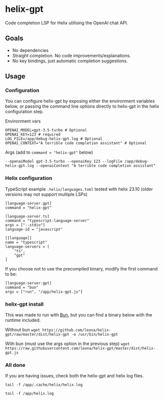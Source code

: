 # helix-gpt

Code completion LSP for Helix utilising the OpenAI chat API.

## Goals
- No dependencies
- Straight completion. No code improvements/explanations.
- No key bindings, just automatic completion suggestions.

## Usage

### Configuration
You can configure helix-gpt by exposing either the environment variables below, or passing the command line options directly to helix-gpt in the helix configuration step.

Environment vars
```
OPENAI_MODEL=gpt-3.5-turbo # Optional
OPENAI_KEY=123 # required
LOG_FILE=/app/debug-helix-gpt.log # Optional
OPENAI_CONTEXT="A terrible code completion assistant" # Optional
```

Args (add to `command = "helix-gpt"` below)

```--openaiModel gpt-3.5-turbo --openaiKey 123 --logFile /app/debug-helix-gpt.log --openaiContext "A terrible code completion assistant"```

### Helix configuration

TypeScript example `.helix/languages.toml` tested with helix 23.10 (older versions may not support multiple LSPs)

```
[language-server.gpt]
command = "helix-gpt"

[language-server.ts]
command = "typescript-language-server"
args = ["--stdio"]
language-id = "javascript"

[[language]]
name = "typescript"
language-servers = [
    "ts",
    "gpt"
]
```

If you choose not to use the precompiled binary, modify the first command to be:
```
[language-server.gpt]
command = "bun"
args = ["run", "/app/helix-gpt.js"]
```

### helix-gpt install

This was made to run with [Bun](https://bun.sh/), but you can find a binary below with the runtime included.

Without bun
`wget https://github.com/leona/helix-gpt/raw/master/dist/helix-gpt -o /usr/bin/helix-gpt`

With bun (must use the args option in the previous step)
`wget https://raw.githubusercontent.com/leona/helix-gpt/master/dist/helix-gpt.js`


### All done
If you are having issues, check both the helix-gpt and helix log files.

`tail -f /app/.cache/helix/helix.log`

`tail -f /app/helix.log`
